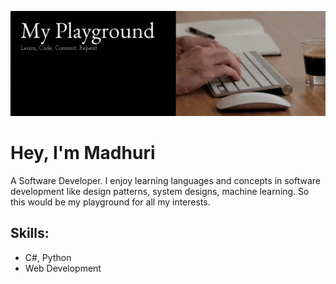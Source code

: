 ![caption](https://github.com/hmmadhuri/hmmadhuri/blob/main/My%20Playground.gif)

# Hey, I'm Madhuri

A Software Developer. I enjoy learning languages and concepts in software development like design patterns, system designs, machine learning. So this would be my playground for all my interests.

## Skills:
- C#, Python
- Web Development



